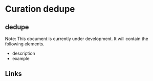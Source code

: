 # Curation dedupe

## dedupe

Note: This document is currently under development. It will contain the following elements.

- description
- example

## Links
